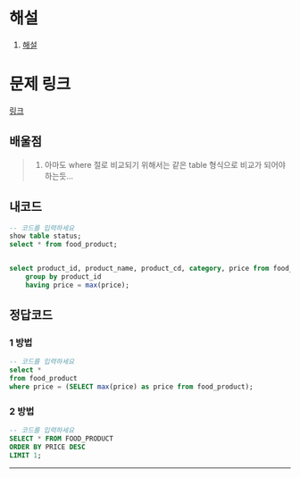 # 해설

1. [해설]()

# 문제 링크

[링크](https://school.programmers.co.kr/learn/courses/30/lessons/131115)

## 배울점

> 1. 아마도 where 절로 비교되기 위해서는 같은 table 형식으로 비교가 되어야 하는듯...

## 내코드

```sql
-- 코드를 입력하세요
show table status;
select * from food_product;


select product_id, product_name, product_cd, category, price from food_product
    group by product_id
    having price = max(price);
```

## 정답코드

### 1 방법

```sql
-- 코드를 입력하세요
select *
from food_product
where price = (SELECT max(price) as price from food_product);

```

### 2 방법

```sql
-- 코드를 입력하세요
SELECT * FROM FOOD_PRODUCT
ORDER BY PRICE DESC
LIMIT 1;

```

---
